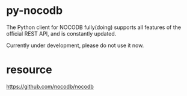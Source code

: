 # py-nocodb
The Python client for NOCODB fully(doing) supports all features of the official REST API, and is constantly updated.

Currently under development, please do not use it now.
# resource
https://github.com/nocodb/nocodb
